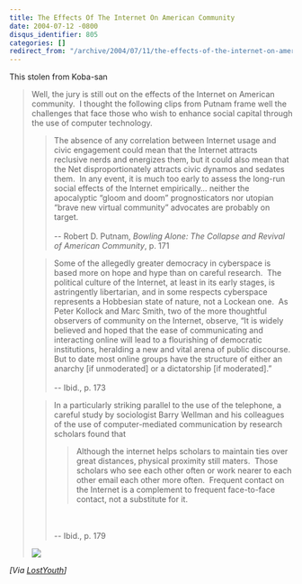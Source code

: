 ```yaml
---
title: The Effects Of The Internet On American Community
date: 2004-07-12 -0800
disqus_identifier: 805
categories: []
redirect_from: "/archive/2004/07/11/the-effects-of-the-internet-on-american-community.aspx/"
---
```


This stolen from Koba-san

> Well, the jury is still out on the effects of the Internet on American
> community.  I thought the following clips from Putnam frame well the
> challenges that face those who wish to enhance social capital through
> the use of computer technology.
>
> > The absence of any correlation between Internet usage and civic
> > engagement could mean that the Internet attracts reclusive nerds and
> > energizes them, but it could also mean that the Net
> > disproportionately attracts civic dynamos and sedates them.  In any
> > event, it is much too early to assess the long-run social effects of
> > the Internet empirically… neither the apocalyptic “gloom and doom”
> > prognosticators nor utopian “brave new virtual community” advocates
> > are probably on target. \
> >  \
> > -- Robert D. Putnam, *Bowling Alone: The Collapse and Revival of
> > American Community*, p. 171
>
> > Some of the allegedly greater democracy in cyberspace is based more
> > on hope and hype than on careful research.  The political culture of
> > the Internet, at least in its early stages, is astringently
> > libertarian, and in some respects cyberspace represents a Hobbesian
> > state of nature, not a Lockean one.  As Peter Kollock and Marc
> > Smith, two of the more thoughtful observers of community on the
> > Internet, observe, “It is widely believed and hoped that the ease of
> > communicating and interacting online will lead to a flourishing of
> > democratic institutions, heralding a new and vital arena of public
> > discourse.  But to date most online groups have the structure of
> > either an anarchy [if unmoderated] or a dictatorship [if
> > moderated].” \
> >  \
> > -- Ibid., p. 173
>
> > In a particularly striking parallel to the use of the telephone, a
> > careful study by sociologist Barry Wellman and his colleagues of the
> > use of computer-mediated communication by research scholars found
> > that
> >
> > > Although the internet helps scholars to maintain ties over great
> > > distances, physical proximity still maters.  Those scholars who
> > > see each other often or work nearer to each other email each other
> > > more often.  Frequent contact on the Internet is a complement to
> > > frequent face-to-face contact, not a substitute for it.
> >
> > \
> >  \
> > -- Ibid., p. 179
>
> ![](http://koba.europe.webmatrixhosting.net/aggbug/363.aspx)

*[Via
[LostYouth](http://koba.europe.webmatrixhosting.net/archive/2004/07/09/363.aspx)]*

